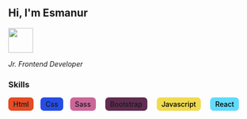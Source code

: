 ## Hi, I'm Esmanur

<img src="https://camo.githubusercontent.com/63371d36886ee658f5a97401f393e1ab1684b2fd3de674b8f5efc7d410b2a3d0/68747470733a2f2f6d656469612e67697068792e636f6d2f6d656469612f57556c706c634d704f43456d5447427442572f67697068792e676966" width="50">

_Jr. Frontend Developer_ 


### Skills

<span style="background-color: #e34c26; padding: 5 10; font-weight: 500; margin-right: 10px; display: inline-block; border-radius: .5em;">Html</span>
<span style="background-color: 264de4; padding: 5 10; font-weight: 500; margin-right: 10px; display: inline-block; border-radius: .5em;">Css</span>
<span style="background-color: #cc6699; padding: 5 10; font-weight: 500; margin-right: 15px; display: inline-block; border-radius: .5em;">Sass</span>
<span style="background-color: #602C50; padding: 5 10; font-weight: 500; margin-right: 15px; display: inline-block; border-radius: .5em;">Bootstrap</span>
<span style="background-color: #f0db4f; color: #000; padding: 5 10; font-weight: 500; margin-right: 15px; display: inline-block; border-radius: .5em;">Javascript</span>
<span style="background-color: #61DBFB; color: #000; padding: 5 10; font-weight: 500; margin-right: 15px; display: inline-block; border-radius: .5em;">React</span>
